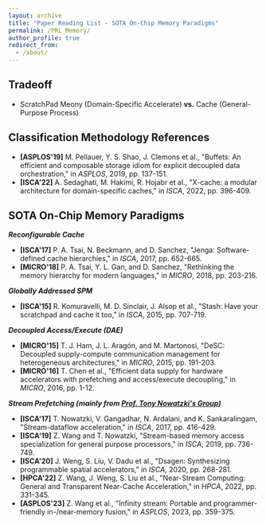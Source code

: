```yaml
---
layout: archive
title: "Paper Reading List - SOTA On-Chip Memory Paradigms"
permalink: /PRL_Memory/
author_profile: true
redirect_from:
  - /about/
---
```


## **Tradeoff**
* ScratchPad Meony (Domain-Specific Accelerate) **vs.** Cache (General-Purpose Process)

## **Classification Methodology References**

* **[ASPLOS'19]** M. Pellauer, Y. S. Shao, J. Clemons et al., "Buffets: An efficient and composable storage idiom for explicit decoupled data orchestration," in *ASPLOS*, 2019, pp. 137-151.
* **[ISCA'22]** A. Sedaghati, M. Hakimi, R. Hojabr et al., "X-cache: a modular architecture for domain-specific caches," in *ISCA*, 2022, pp. 396-409.

## **SOTA On-Chip Memory Paradigms**
***Reconfigurable Cache***
* **[ISCA'17]** P. A. Tsai, N. Beckmann, and D. Sanchez, "Jenga: Software-defined cache hierarchies," in *ISCA*, 2017, pp. 652-665.
* **[MICRO'18]** P. A. Tsai, Y. L. Gan, and D. Sanchez, "Rethinking the memory hierarchy for modern languages," in *MICRO*, 2018, pp. 203-216.

***Globally Addressed SPM***
* **[ISCA'15]** R. Komuravelli, M. D. Sinclair, J. Alsop et al., "Stash: Have your scratchpad and cache it too," in *ISCA*, 2015, pp. 707-719.

***Decoupled Access/Execute (DAE)***
* **[MICRO'15]** T. J. Ham, J. L. Aragón, and M. Martonosi, "DeSC: Decoupled supply-compute communication management for heterogeneous architectures," in *MICRO*, 2015, pp. 191-203.
* **[MICRO'16]** T. Chen et al., "Efficient data supply for hardware accelerators with prefetching and access/execute decoupling," in *MICRO*, 2016, pp. 1-12.

***Stream Prefetching (mainly from [Prof. Tony Nowatzki's Group](https://web.cs.ucla.edu/~tjn/))***
* **[ISCA'17]** T. Nowatzki, V. Gangadhar, N. Ardalani, and K. Sankaralingam, "Stream-dataflow acceleration," in *ISCA*, 2017, pp. 416-429.
* **[ISCA'19]** Z. Wang and T. Nowatzki, "Stream-based memory access specialization for general purpose processors," in *ISCA*, 2019, pp. 736-749.
* **[ISCA'20]** J. Weng, S. Liu, V. Dadu et al., "Dsagen: Synthesizing programmable spatial accelerators," in *ISCA*, 2020, pp. 268-281.
* **[HPCA'22]** Z. Wang, J. Weng, S. Liu et al., "Near-Stream Computing: General and Transparent Near-Cache Acceleration," in *HPCA*, 2022, pp. 331-345.
* **[ASPLOS'23]** Z. Wang et al., "Infinity stream: Portable and programmer-friendly in-/near-memory fusion," in *ASPLOS*, 2023, pp. 359-375.
